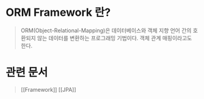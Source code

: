 # ORM Framework 란?
> ORM(Object-Relational-Mapping)은 데이터베이스와 객체 지향 언어 간의 호환되지 않는 데이터를 변환하는 프로그래밍 기법이다.
> 객체 관계 매핑이라고도 한다.


# 관련 문서
> [[Framework]] [[JPA]]
> 
